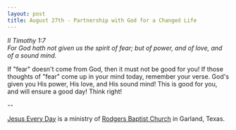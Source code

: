 ```yaml
---
layout: post
title: August 27th - Partnership with God for a Changed Life
---
```


_II Timothy 1:7  
For God hath not given us the spirit of fear; but of power, and of
love, and of a sound mind._

If "fear" doesn't come from God, then it must not be good for you!
If those thoughts of "fear" come up in your mind today, remember your
verse. God's given you His power, His love, and His sound mind! This
is good for you, and will ensure a good day! Think right!

 --

<a href=http://jesuseveryday.net>Jesus Every Day</a> is a ministry of <a href=http://rodgersbaptist.net>Rodgers Baptist Church</a> in Garland, Texas.
